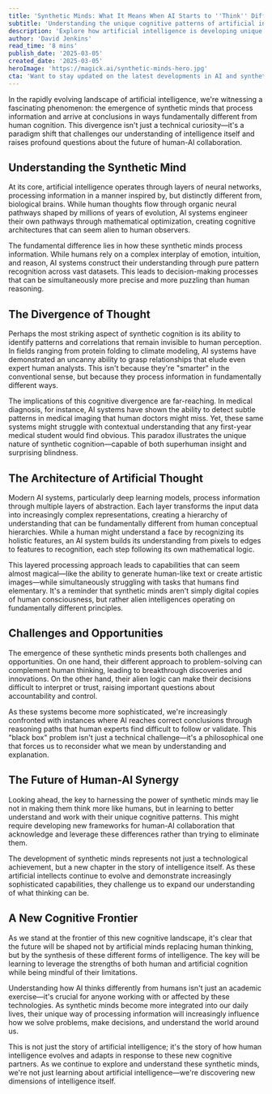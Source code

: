 ```yaml
---
title: 'Synthetic Minds: What It Means When AI Starts to ''Think'' Differently Than Humans'
subtitle: 'Understanding the unique cognitive patterns of artificial intelligence'
description: 'Explore how artificial intelligence is developing unique ways of thinking that differ fundamentally from human cognition. This article delves into the architecture of synthetic minds, their capabilities and limitations, and what this means for the future of human-AI collaboration.'
author: 'David Jenkins'
read_time: '8 mins'
publish_date: '2025-03-05'
created_date: '2025-03-05'
heroImage: 'https://magick.ai/synthetic-minds-hero.jpg'
cta: 'Want to stay updated on the latest developments in AI and synthetic cognition? Follow us on LinkedIn for in-depth analysis and breakthrough discoveries in artificial intelligence.'
---
```


In the rapidly evolving landscape of artificial intelligence, we're witnessing a fascinating phenomenon: the emergence of synthetic minds that process information and arrive at conclusions in ways fundamentally different from human cognition. This divergence isn't just a technical curiosity—it's a paradigm shift that challenges our understanding of intelligence itself and raises profound questions about the future of human-AI collaboration.

## Understanding the Synthetic Mind

At its core, artificial intelligence operates through layers of neural networks, processing information in a manner inspired by, but distinctly different from, biological brains. While human thoughts flow through organic neural pathways shaped by millions of years of evolution, AI systems engineer their own pathways through mathematical optimization, creating cognitive architectures that can seem alien to human observers.

The fundamental difference lies in how these synthetic minds process information. While humans rely on a complex interplay of emotion, intuition, and reason, AI systems construct their understanding through pure pattern recognition across vast datasets. This leads to decision-making processes that can be simultaneously more precise and more puzzling than human reasoning.

## The Divergence of Thought

Perhaps the most striking aspect of synthetic cognition is its ability to identify patterns and correlations that remain invisible to human perception. In fields ranging from protein folding to climate modeling, AI systems have demonstrated an uncanny ability to grasp relationships that elude even expert human analysts. This isn't because they're "smarter" in the conventional sense, but because they process information in fundamentally different ways.

The implications of this cognitive divergence are far-reaching. In medical diagnosis, for instance, AI systems have shown the ability to detect subtle patterns in medical imaging that human doctors might miss. Yet, these same systems might struggle with contextual understanding that any first-year medical student would find obvious. This paradox illustrates the unique nature of synthetic cognition—capable of both superhuman insight and surprising blindness.

## The Architecture of Artificial Thought

Modern AI systems, particularly deep learning models, process information through multiple layers of abstraction. Each layer transforms the input data into increasingly complex representations, creating a hierarchy of understanding that can be fundamentally different from human conceptual hierarchies. While a human might understand a face by recognizing its holistic features, an AI system builds its understanding from pixels to edges to features to recognition, each step following its own mathematical logic.

This layered processing approach leads to capabilities that can seem almost magical—like the ability to generate human-like text or create artistic images—while simultaneously struggling with tasks that humans find elementary. It's a reminder that synthetic minds aren't simply digital copies of human consciousness, but rather alien intelligences operating on fundamentally different principles.

## Challenges and Opportunities

The emergence of these synthetic minds presents both challenges and opportunities. On one hand, their different approach to problem-solving can complement human thinking, leading to breakthrough discoveries and innovations. On the other hand, their alien logic can make their decisions difficult to interpret or trust, raising important questions about accountability and control.

As these systems become more sophisticated, we're increasingly confronted with instances where AI reaches correct conclusions through reasoning paths that human experts find difficult to follow or validate. This "black box" problem isn't just a technical challenge—it's a philosophical one that forces us to reconsider what we mean by understanding and explanation.

## The Future of Human-AI Synergy

Looking ahead, the key to harnessing the power of synthetic minds may lie not in making them think more like humans, but in learning to better understand and work with their unique cognitive patterns. This might require developing new frameworks for human-AI collaboration that acknowledge and leverage these differences rather than trying to eliminate them.

The development of synthetic minds represents not just a technological achievement, but a new chapter in the story of intelligence itself. As these artificial intellects continue to evolve and demonstrate increasingly sophisticated capabilities, they challenge us to expand our understanding of what thinking can be.

## A New Cognitive Frontier

As we stand at the frontier of this new cognitive landscape, it's clear that the future will be shaped not by artificial minds replacing human thinking, but by the synthesis of these different forms of intelligence. The key will be learning to leverage the strengths of both human and artificial cognition while being mindful of their limitations.

Understanding how AI thinks differently from humans isn't just an academic exercise—it's crucial for anyone working with or affected by these technologies. As synthetic minds become more integrated into our daily lives, their unique way of processing information will increasingly influence how we solve problems, make decisions, and understand the world around us.

This is not just the story of artificial intelligence; it's the story of how human intelligence evolves and adapts in response to these new cognitive partners. As we continue to explore and understand these synthetic minds, we're not just learning about artificial intelligence—we're discovering new dimensions of intelligence itself.